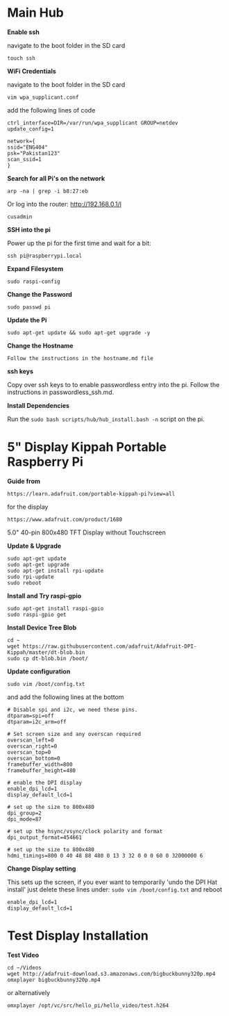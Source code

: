 # Main Hub

**Enable ssh**

navigate to the boot folder in the SD card

    touch ssh

**WiFi Credentials**

navigate to the boot folder in the SD card

    vim wpa_supplicant.conf

add the following lines of code

```
ctrl_interface=DIR=/var/run/wpa_supplicant GROUP=netdev
update_config=1

network={
ssid="ENG404"
psk="Pakistan123"
scan_ssid=1
}
```

**Search for all Pi's on the network**

    arp -na | grep -i b8:27:eb 

Or log into the router: http://192.168.0.1/l

    cusadmin


**SSH into the pi**

Power up the pi for the first time and wait for a bit:

    ssh pi@raspberrypi.local

**Expand Filesystem**

    sudo raspi-config

**Change the Password**

    sudo passwd pi

**Update the Pi**

    sudo apt-get update && sudo apt-get upgrade -y

**Change the Hostname**

    Follow the instructions in the hostname.md file

**ssh keys**

Copy over ssh keys to to enable passwordless entry into the pi. Follow the instructions in passwordless_ssh.md.

**Install Dependencies**

Run the ```sudo bash scripts/hub/hub_install.bash -n``` script on the pi.

# 5" Display Kippah Portable Raspberry Pi

**Guide from**

    https://learn.adafruit.com/portable-kippah-pi?view=all

for the display

    https://www.adafruit.com/product/1680

5.0" 40-pin 800x480 TFT Display without Touchscreen

**Update & Upgrade**

    sudo apt-get update
    sudo apt-get upgrade
    sudo apt-get install rpi-update
    sudo rpi-update
    sudo reboot

**Install and Try raspi-gpio**

    sudo apt-get install raspi-gpio
    sudo raspi-gpio get

**Install Device Tree Blob**

    cd ~
    wget https://raw.githubusercontent.com/adafruit/Adafruit-DPI-Kippah/master/dt-blob.bin
    sudo cp dt-blob.bin /boot/

**Update configuration**

    sudo vim /boot/config.txt

and add the following lines at the bottom

    # Disable spi and i2c, we need these pins.
    dtparam=spi=off
    dtparam=i2c_arm=off

    # Set screen size and any overscan required
    overscan_left=0
    overscan_right=0
    overscan_top=0
    overscan_bottom=0
    framebuffer_width=800
    framebuffer_height=480

    # enable the DPI display
    enable_dpi_lcd=1
    display_default_lcd=1

    # set up the size to 800x480
    dpi_group=2
    dpi_mode=87

    # set up the hsync/vsync/clock polarity and format
    dpi_output_format=454661

    # set up the size to 800x480
    hdmi_timings=800 0 40 48 88 480 0 13 3 32 0 0 0 60 0 32000000 6

**Change Display setting**

This sets up the screen, if you ever want to temporarily 'undo the DPI Hat install' just delete these lines under: `sudo vim /boot/config.txt` and reboot

    enable_dpi_lcd=1
    display_default_lcd=1

# Test Display Installation 

**Test Video**

    cd ~/Videos
    wget http://adafruit-download.s3.amazonaws.com/bigbuckbunny320p.mp4
    omxplayer bigbuckbunny320p.mp4

or alternatively

    omxplayer /opt/vc/src/hello_pi/hello_video/test.h264
